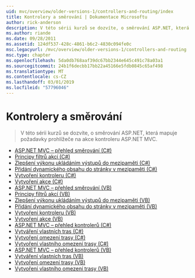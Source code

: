 ```yaml
---
uid: mvc/overview/older-versions-1/controllers-and-routing/index
title: Kontrolery a směrování | Dokumentace Microsoftu
author: rick-anderson
description: V této sérii kurzů se dozvíte, o směrování ASP.NET, která mapuje požadavky prohlížeče na akce kontroleru ASP.NET MVC.
ms.author: riande
ms.date: 09/28/2011
ms.assetid: 124df537-428c-4861-b6c2-4830c094fe0c
msc.legacyurl: /mvc/overview/older-versions-1/controllers-and-routing
msc.type: chapter
ms.openlocfilehash: 5da0db768aaf39dc67bb2344e645c491c78a03a1
ms.sourcegitcommit: 24b1f6decbb17bb22a45166e5fdb0845c65af498
ms.translationtype: MT
ms.contentlocale: cs-CZ
ms.lasthandoff: 03/01/2019
ms.locfileid: "57796046"
---
```

<a name="controllers-and-routing"></a>Kontrolery a směrování
====================
> V této sérii kurzů se dozvíte, o směrování ASP.NET, která mapuje požadavky prohlížeče na akce kontroleru ASP.NET MVC.


- [ASP.NET MVC – přehled směrování (C#)](asp-net-mvc-routing-overview-cs.md)
- [Principy filtrů akcí (C#)](understanding-action-filters-cs.md)
- [Zlepšení výkonu ukládáním výstupů do mezipaměti (C#)](improving-performance-with-output-caching-cs.md)
- [Přidání dynamického obsahu do stránky v mezipaměti (C#)](adding-dynamic-content-to-a-cached-page-cs.md)
- [Vytvoření kontroleru (C#)](creating-a-controller-cs.md)
- [Vytvoření akce (C#)](creating-an-action-cs.md)
- [ASP.NET MVC – přehled směrování (VB)](asp-net-mvc-routing-overview-vb.md)
- [Principy filtrů akcí (VB)](understanding-action-filters-vb.md)
- [Zlepšení výkonu ukládáním výstupů do mezipaměti (VB)](improving-performance-with-output-caching-vb.md)
- [Přidání dynamického obsahu do stránky v mezipaměti (VB)](adding-dynamic-content-to-a-cached-page-vb.md)
- [Vytvoření kontroleru (VB)](creating-a-controller-vb.md)
- [Vytvoření akce (VB)](creating-an-action-vb.md)
- [ASP.NET MVC – přehled kontrolerů (C#)](aspnet-mvc-controllers-overview-cs.md)
- [Vytváření vlastních tras (C#)](creating-custom-routes-cs.md)
- [Vytvoření omezení trasy (C#)](creating-a-route-constraint-cs.md)
- [Vytvoření vlastního omezení trasy (C#)](creating-a-custom-route-constraint-cs.md)
- [ASP.NET MVC – přehled kontrolerů (VB)](asp-net-mvc-controller-overview-vb.md)
- [Vytváření vlastních tras (VB)](creating-custom-routes-vb.md)
- [Vytvoření omezení trasy (VB)](creating-a-route-constraint-vb.md)
- [Vytvoření vlastního omezení trasy (VB)](creating-a-custom-route-constraint-vb.md)
